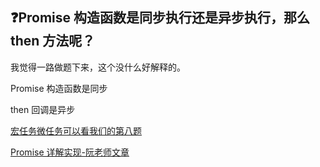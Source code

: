 ## :question:Promise 构造函数是同步执行还是异步执行，那么 then 方法呢？

我觉得一路做题下来，这个没什么好解释的。

Promise 构造函数是同步

then 回调是异步

[宏任务微任务可以看我们的第八题](./8.md)

[Promise 详解实现-阮老师文章](http://es6.ruanyifeng.com/#docs/promise#Promise-%E7%9A%84%E5%90%AB%E4%B9%89)

